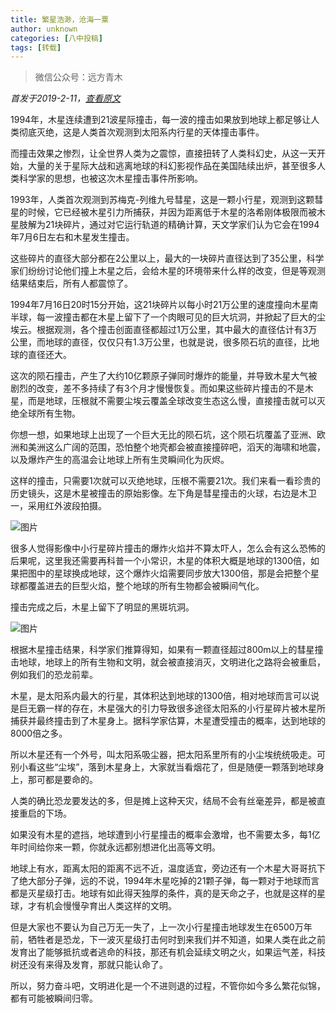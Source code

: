 ```yaml
---
title: 繁星浩渺，沧海一粟
author: unknown
categories: [八中投稿]
tags: [转载]
---
```


> 微信公众号：远方青木

*首发于2019-2-11，[查看原文](https://mp.weixin.qq.com/s/GNGiMsVxTg0jr-DQgPYvhg)*

1994年，木星连续遭到21波星际撞击，每一波的撞击如果放到地球上都足够让人类彻底灭绝，这是人类首次观测到太阳系内行星的天体撞击事件。

而撞击效果之惨烈，让全世界人类为之震惊，直接扭转了人类科幻史，从这一天开始，大量的关于星际大战和逃离地球的科幻影视作品在美国陆续出炉，甚至很多人类科学家的思想，也被这次木星撞击事件所影响。

1993年，人类首次观测到苏梅克-列维九号彗星，这是一颗小行星，观测到这颗彗星的时候，它已经被木星引力所捕获，并因为距离低于木星的洛希刚体极限而被木星肢解为21块碎片，通过对它运行轨道的精确计算，天文学家们认为它会在1994年7月6日左右和木星发生撞击。

这些碎片的直径大部分都在2公里以上，最大的一块碎片直径达到了35公里，科学家们纷纷讨论他们撞上木星之后，会给木星的环境带来什么样的改变，但是等观测结果结束后，所有人都震惊了。

1994年7月16日20时15分开始，这21块碎片以每小时21万公里的速度撞向木星南半球，每一波撞击都在木星上留下了一个肉眼可见的巨大坑洞，并掀起了巨大的尘埃云。根据观测，各个撞击创面直径都超过1万公里，其中最大的直径估计有3万公里，而地球的直径，仅仅只有1.3万公里，也就是说，很多陨石坑的直径，比地球的直径还大。

这次的陨石撞击，产生了大约10亿颗原子弹同时爆炸的能量，并导致木星大气被剧烈的改变，差不多持续了有3个月才慢慢恢复。而如果这些碎片撞击的不是木星，而是地球，压根就不需要尘埃云覆盖全球改变生态这么慢，直接撞击就可以灭绝全球所有生物。

你想一想，如果地球上出现了一个巨大无比的陨石坑，这个陨石坑覆盖了亚洲、欧洲和美洲这么广阔的范围，恐怕整个地壳都会被直接撞碎吧，滔天的海啸和地震，以及爆炸产生的高温会让地球上所有生灵瞬间化为灰烬。

这样的撞击，只需要1次就可以灭绝地球，压根不需要21次。我们来看一看珍贵的历史镜头，这是木星被撞击的原始影像。左下角是彗星撞击的火球，右边是木卫一，采用红外波段拍摄。

![图片](https://dataphoto.sibnet.ru/upload/imggreat/1681136117921477560.jpg)

很多人觉得影像中小行星碎片撞击的爆炸火焰并不算太吓人，怎么会有这么恐怖的后果呢，这里我还需要再科普一个小常识，木星的体积大概是地球的1300倍，如果把图中的星球换成地球，这个爆炸火焰需要同步放大1300倍，那是会把整个星球都覆盖进去的巨型火焰，整个地球的所有生物都会被瞬间气化。

撞击完成之后，木星上留下了明显的黑斑坑洞。

![图片](https://dataphoto.sibnet.ru/upload/imggreat/1681136069601477560.jpg)

根据木星撞击结果，科学家们推算得知，如果有一颗直径超过800m以上的彗星撞击地球，地球上的所有生物和文明，就会被直接消灭，文明进化之路将会被重启，例如我们的恐龙前辈。

木星，是太阳系内最大的行星，其体积达到地球的1300倍，相对地球而言可以说是巨无霸一样的存在，木星强大的引力导致很多途径太阳系的小行星碎片被木星所捕获并最终撞击到了木星身上。据科学家估算，木星遭受撞击的概率，达到地球的8000倍之多。

所以木星还有一个外号，叫太阳系吸尘器，把太阳系里所有的小尘埃统统吸走。可别小看这些“尘埃”，落到木星身上，大家就当看烟花了，但是随便一颗落到地球身上，那可都是要命的。

人类的确比恐龙要发达的多，但是摊上这种天灾，结局不会有丝毫差异，都是被直接重启的下场。

如果没有木星的遮挡，地球遭到小行星撞击的概率会激增，也不需要太多，每1亿年时间给你来一颗，你就永远都别想进化出高等文明。

地球上有水，距离太阳的距离不远不近，温度适宜，旁边还有一个木星大哥哥抗下了绝大部分子弹，远的不说，1994年木星吃掉的21颗子弹，每一颗对于地球而言都是灭星级打击。地球有如此得天独厚的条件，真的是天命之子，也就是这样的星球，才有机会慢慢孕育出人类这样的文明。

但是大家也不要认为自己万无一失了，上一次小行星撞击地球发生在6500万年前，牺牲者是恐龙，下一波灭星级打击何时到来我们并不知道，如果人类在此之前发育出了能够抵抗或者逃命的科技，那还有机会延续文明之火，如果运气差，科技树还没有来得及发育，那就只能认命了。

所以，努力奋斗吧，文明进化是一个不进则退的过程，不管你如今多么繁花似锦，都有可能被瞬间归零。